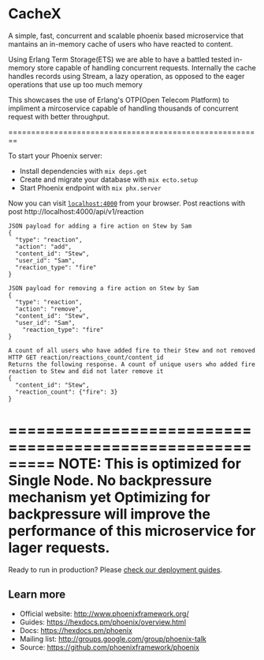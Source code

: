 # CacheX
A simple, fast,  concurrent and scalable phoenix based microservice that mantains an in-memory cache of users who have reacted to content.

Using Erlang Term Storage(ETS) we are able to have a battled tested in-memory store capable of handling concurrent requests.
Internally the cache handles records using Stream, a lazy operation, as opposed to the eager operations that use up too much memory


This showcases the use of Erlang's OTP(Open Telecom Platform) to impliment a mircoservice capable of handling thousands of concurrent request with better throughput. 


========================================================

To start your Phoenix server:

  * Install dependencies with `mix deps.get`
  * Create and migrate your database with `mix ecto.setup`
  * Start Phoenix endpoint with `mix phx.server`

Now you can visit [`localhost:4000`](http://localhost:4000) from your browser.
Post reactions with post http://localhost:4000/api/v1/reaction

    JSON payload for adding a fire action on Stew by Sam  
    {
      "type": "reaction",
      "action": "add",
      "content_id": "Stew",
      "user_id": "Sam",
      "reaction_type": "fire"
    }

    JSON payload for removing a fire action on Stew by Sam
    {
      "type": "reaction",
      "action": "remove",
      "content_id": "Stew",
      "user_id": "Sam",
        "reaction_type": "fire"
    }

    A count of all users who have added fire to their Stew and not removed 
    HTTP GET reaction/reactions_count/content_id
    Returns the following response. A count of unique users who added fire reaction to Stew and did not later remove it
    {
      "content_id": "Stew",
      "reaction_count": {"fire": 3}
    } 

=========================================================
NOTE: 
    This is optimized for Single Node. 
    No backpressure mechanism yet
    Optimizing for backpressure will improve the performance of this microservice for lager requests.
=========================================================

Ready to run in production? Please [check our deployment guides](https://hexdocs.pm/phoenix/deployment.html).

## Learn more

  * Official website: http://www.phoenixframework.org/
  * Guides: https://hexdocs.pm/phoenix/overview.html
  * Docs: https://hexdocs.pm/phoenix
  * Mailing list: http://groups.google.com/group/phoenix-talk
  * Source: https://github.com/phoenixframework/phoenix
